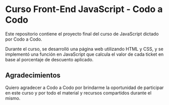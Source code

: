 <h1>Curso Front-End JavaScript - Codo a Codo</h1>

<p>Este repositorio contiene el proyecto final del curso de JavaScript dictado por Codo a Codo.</p>
<p>Durante el curso, se desarrolló una página web utilizando HTML y CSS, y se implementó una función en JavaScript que calcula el valor de cada ticket en base al porcentaje de descuento aplicado.</p>

<h2>Agradecimientos</h2>
<p>Quiero agradecer a Codo a Codo por brindarme la oportunidad de participar en este curso y por todo el material y recursos compartidos durante el mismo.</p>
